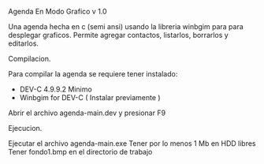Agenda En Modo Grafico v 1.0

Una agenda hecha en c (semi ansi) usando la libreria winbgim para para desplegar graficos.
Permite agregar contactos, listarlos, borrarlos y editarlos.

Compilacion.

Para compilar la agenda se requiere tener instalado:

- DEV-C 4.9.9.2 Minimo
- Winbgim for DEV-C ( Instalar previamente )

Abrir el archivo agenda-main.dev y presionar F9


Ejecucion.

Ejecutar el archivo agenda-main.exe
Tener por lo menos 1 Mb en HDD libres
Tener fondo1.bmp en el directorio de trabajo

